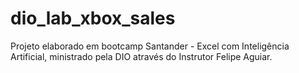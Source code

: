 # dio_lab_xbox_sales
Projeto elaborado em bootcamp Santander - Excel com Inteligência Artificial, ministrado pela DIO através do Instrutor Felipe Aguiar.
